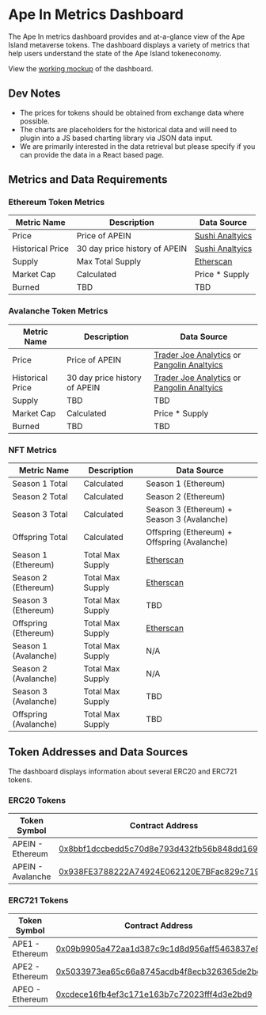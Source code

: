 # Ape In Metrics Dashboard
The Ape In metrics dashboard provides and at-a-glance view of the Ape Island metaverse tokens. The dashboard displays a variety of metrics that help users understand the state of the Ape Island tokeneconomy. 

View the [working mockup](https://apeisland.webflow.io/ape-in-dashboard-mockup) of the dashboard.

## Dev Notes
- The prices for tokens should be obtained from exchange data where possible.
- The charts are placeholders for the historical data and will need to plugin into a JS based charting library via JSON data input. 
- We are primarily interested in the data retrieval but please specify if you can provide the data in a React based page.

## Metrics and Data Requirements

### Ethereum Token Metrics
Metric Name | Description | Data Source
----------- | ----------- | -----------
Price | Price of APEIN | [Sushi Analtyics](https://analytics.sushi.com/tokens/0x8bbf1dccbedd5c70d8e793d432fb56b848dd1698)
Historical Price | 30 day price history of APEIN | [Sushi Analtyics](https://analytics.sushi.com/tokens/0x8bbf1dccbedd5c70d8e793d432fb56b848dd1698)
Supply | Max Total Supply | [Etherscan](https://etherscan.io/token/0x8bbf1dccbedd5c70d8e793d432fb56b848dd1698)
Market Cap | Calculated | Price * Supply
Burned | TBD | TBD


### Avalanche Token Metrics
Metric Name | Description | Data Source
----------- | ----------- | -----------
Price | Price of APEIN | [Trader Joe Analytics](https://analytics.traderjoexyz.com/tokens/0x938fe3788222a74924e062120e7bfac829c719fb) or [Pangolin Analtyics](https://info.pangolin.exchange/#/token/0x938fe3788222a74924e062120e7bfac829c719fb)
Historical Price | 30 day price history of APEIN | [Trader Joe Analytics](https://analytics.traderjoexyz.com/tokens/0x938fe3788222a74924e062120e7bfac829c719fb) or [Pangolin Analtyics](https://info.pangolin.exchange/#/token/0x938fe3788222a74924e062120e7bfac829c719fb)
Supply | TBD | TBD
Market Cap | Calculated | Price * Supply
Burned | TBD | TBD


### NFT Metrics
Metric Name | Description | Data Source
----------- | ----------- | -----------
Season 1 Total | Calculated | Season 1 (Ethereum) 
Season 2 Total | Calculated | Season 2 (Ethereum) 
Season 3 Total | Calculated | Season 3 (Ethereum) + Season 3 (Avalanche)
Offspring Total | Calculated | Offspring (Ethereum) + Offspring (Avalanche)
Season 1 (Ethereum) | Total Max Supply | [Etherscan](https://etherscan.io/token/0x09b9905a472aa1d387c9c1d8d956aff5463837e8)
Season 2 (Ethereum) | Total Max Supply | [Etherscan](https://etherscan.io/token/0x5033973ea65c66a8745acdb4f8ecb326365de2be)
Season 3 (Ethereum) | Total Max Supply | TBD
Offspring (Ethereum) | Total Max Supply | [Etherscan](https://etherscan.io/token/0xcdece16fb4ef3c171e163b7c72023fff4d3e2bd9)
Season 1 (Avalanche) | Total Max Supply | N/A
Season 2 (Avalanche) | Total Max Supply | N/A
Season 3 (Avalanche) | Total Max Supply | TBD
Offspring (Avalanche) | Total Max Supply | TBD




## Token Addresses and Data Sources
The dashboard displays information about several ERC20 and ERC721 tokens.
### ERC20 Tokens
Token Symbol | Contract Address 
------------ | ----------------
APEIN - Ethereum | [0x8bbf1dccbedd5c70d8e793d432fb56b848dd1698](https://etherscan.io/token/0x8bbf1dccbedd5c70d8e793d432fb56b848dd1698?a=0xb53d3ac5a88798cc58a9d363bc64fa28f68c7c7f)
APEIN - Avalanche | [0x938FE3788222A74924E062120E7BFac829c719Fb](https://cchain.explorer.avax.network/address/0x938FE3788222A74924E062120E7BFac829c719Fb/transactions)

### ERC721 Tokens
Token Symbol | Contract Address 
------------ | ----------------
APE1 - Ethereum | [0x09b9905a472aa1d387c9c1d8d956aff5463837e8](https://etherscan.io/address/0x09b9905a472aa1d387c9c1d8d956aff5463837e8)
APE2 - Ethereum | [0x5033973ea65c66a8745acdb4f8ecb326365de2be](https://etherscan.io/address/0x5033973ea65c66a8745acdb4f8ecb326365de2be)
APEO - Ethereum | [0xcdece16fb4ef3c171e163b7c72023fff4d3e2bd9](https://etherscan.io/address/0xcdece16fb4ef3c171e163b7c72023fff4d3e2bd9)




